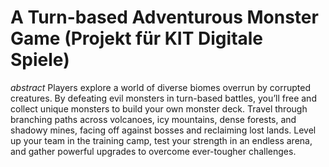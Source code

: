 # A Turn-based Adventurous Monster Game (Projekt für KIT Digitale Spiele)
*abstract* Players explore a world of diverse biomes overrun by corrupted creatures. By defeating evil monsters in turn-based battles, you’ll free and collect unique monsters to build your own monster deck. Travel through branching paths across volcanoes, icy mountains, dense forests, and shadowy mines, facing off against bosses and reclaiming lost lands. Level up your team in the training camp, test your strength in an endless arena, and gather powerful upgrades to overcome ever-tougher challenges. 
